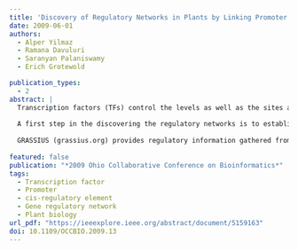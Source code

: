 ```yaml
---
title: 'Discovery of Regulatory Networks in Plants by Linking Promoter and Transcription Factor Databases'
date: 2009-06-01
authors:
  - Alper Yilmaz
  - Ramana Davuluri
  - Saranyan Palaniswamy
  - Erich Grotewold

publication_types: 
  - 2
abstract: |
  Transcription factors (TFs) control the levels as well as the sites and times of expression of a discrete set of target genes by binding to specific cis-regulatory elements in the corresponding promoter regions. They can function as master control switches for the regulation of metabolic pathways, cell differentiation and the cell cycle. Thus, the state of a living cell is the result of regulated transcription of thousands of genes in which TFs are major players. 
  
  A first step in the discovering the regulatory networks is to establish the organization of cis-elements in promoters and the direct targets of TFs. Towards this goal, our lab has developed two publicly available TF and promoter databases. AGRIS (arabidopsis.med.ohio-state.edu) is dedicated to reveal regulatory networks in Arabidopsis and is currently composed of databases of putative cis-elements (AtcisDB) and TFs (AtTFDB). The regulatory network in Arabidopsis is constructed based on available data by linking cis-regulatory elements and transcription factors, interactions that are visualized by AtRegNet.
  
  GRASSIUS (grassius.org) provides regulatory information gathered from computational and experimental sources for the grasses, initially including maize, rice, sorghum and sugarcane. Promoter sequences across these grasses and cis-elements important for gene expression are gathered in GrassPROMDB. GrassTFDB contains information on TFs, their DNA-binding properties and the genes that they have been experimentally demonstrated to bind/regulate. GrassREGNET is the ultimate component of GRASSIUS, currently under development, and will provide a dynamic relationship between the contents of GrassTFDB and GrassPROMDB in the light of experimentally verified interactions, helping visualize spatio-temporal gene regulation and regulatory networks.
  
featured: false
publication: "*2009 Ohio Collaborative Conference on Bioinformatics*"
tags:
  - Transcription factor
  - Promoter
  - cis-regulatory element
  - Gene regulatory network
  - Plant biology 
url_pdf: "https://ieeexplore.ieee.org/abstract/document/5159163"
doi: 10.1109/OCCBIO.2009.13
---
```


